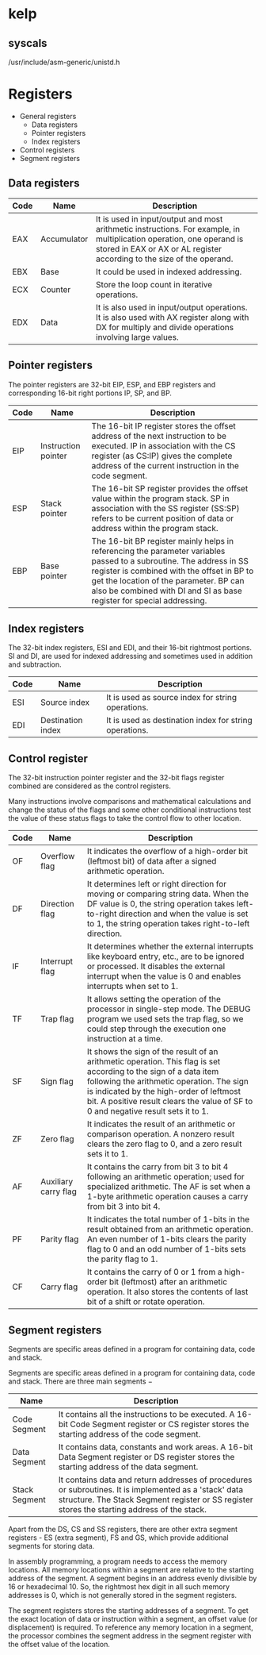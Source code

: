 # kelp

## syscals

/usr/include/asm-generic/unistd.h

# Registers

- General registers
    - Data registers
    - Pointer registers
    - Index registers
- Control registers
- Segment registers

## Data registers

| Code | Name | Description |
| --- | --- | --- |
| EAX | Accumulator | It is used in input/output and most arithmetic instructions. For example, in multiplication operation, one operand is stored in EAX or AX or AL register according to the size of the operand. |
| EBX | Base | It could be used in indexed addressing. |
| ECX | Counter | Store the loop count in iterative operations. |
| EDX | Data | It is also used in input/output operations. It is also used with AX register along with DX for multiply and divide operations involving large values. |

## Pointer registers

The pointer registers are 32-bit EIP, ESP, and EBP registers and corresponding 16-bit right portions IP, SP, and BP.

| Code | Name | Description |
| --- | --- | --- |
| EIP | Instruction pointer | The 16-bit IP register stores the offset address of the next instruction to be executed. IP in association with the CS register (as CS:IP) gives the complete address of the current instruction in the code segment.
| ESP | Stack pointer | The 16-bit SP register provides the offset value within the program stack. SP in association with the SS register (SS:SP) refers to be current position of data or address within the program stack.
| EBP | Base pointer | The 16-bit BP register mainly helps in referencing the parameter variables passed to a subroutine. The address in SS register is combined with the offset in BP to get the location of the parameter. BP can also be combined with DI and SI as base register for special addressing.

## Index registers

The 32-bit index registers, ESI and EDI, and their 16-bit rightmost portions. SI and DI, are used for indexed addressing and sometimes used in addition and subtraction. 

| Code | Name | Description |
| --- | --- | --- |
| ESI | Source index | It is used as source index for string operations.
| EDI | Destination index | It is used as destination index for string operations.

## Control register

The 32-bit instruction pointer register and the 32-bit flags register combined are considered as the control registers.

Many instructions involve comparisons and mathematical calculations and change the status of the flags and some other conditional instructions test the value of these status flags to take the control flow to other location.

| Code | Name | Description |
| --- | --- | --- |
| OF | Overflow flag | It indicates the overflow of a high-order bit (leftmost bit) of data after a signed arithmetic operation.
| DF | Direction flag | It determines left or right direction for moving or comparing string data. When the DF value is 0, the string operation takes left-to-right direction and when the value is set to 1, the string operation takes right-to-left direction.
| IF | Interrupt flag | It determines whether the external interrupts like keyboard entry, etc., are to be ignored or processed. It disables the external interrupt when the value is 0 and enables interrupts when set to 1.
| TF | Trap flag | It allows setting the operation of the processor in single-step mode. The DEBUG program we used sets the trap flag, so we could step through the execution one instruction at a time.
| SF | Sign flag | It shows the sign of the result of an arithmetic operation. This flag is set according to the sign of a data item following the arithmetic operation. The sign is indicated by the high-order of leftmost bit. A positive result clears the value of SF to 0 and negative result sets it to 1. 
| ZF | Zero flag | It indicates the result of an arithmetic or comparison operation. A nonzero result clears the zero flag to 0, and a zero result sets it to 1.
| AF | Auxiliary carry flag | It contains the carry from bit 3 to bit 4 following an arithmetic operation; used for specialized arithmetic. The AF is set when a 1-byte arithmetic operation causes a carry from bit 3 into bit 4. 
| PF | Parity flag | It indicates the total number of 1-bits in the result obtained from an arithmetic operation. An even number of 1-bits clears the parity flag to 0 and an odd number of 1-bits sets the parity flag to 1.
| CF | Carry flag | It contains the carry of 0 or 1 from a high-order bit (leftmost) after an arithmetic operation. It also stores the contents of last bit of a shift or rotate operation.

## Segment registers

Segments are specific areas defined in a program for containing data, code and stack.

Segments are specific areas defined in a program for containing data, code and stack. There are three main segments −

| Name | Description |
| --- | --- |
| Code Segment | It contains all the instructions to be executed. A 16-bit Code Segment register or CS register stores the starting address of the code segment.
| Data Segment | It contains data, constants and work areas. A 16-bit Data Segment register or DS register stores the starting address of the data segment.
| Stack Segment | It contains data and return addresses of procedures or subroutines. It is implemented as a 'stack' data structure. The Stack Segment register or SS register stores the starting address of the stack.

Apart from the DS, CS and SS registers, there are other extra segment registers - ES (extra segment), FS and GS, which provide additional segments for storing data.

In assembly programming, a program needs to access the memory locations. All memory locations within a segment are relative to the starting address of the segment. A segment begins in an address evenly divisible by 16 or hexadecimal 10. So, the rightmost hex digit in all such memory addresses is 0, which is not generally stored in the segment registers.

The segment registers stores the starting addresses of a segment. To get the exact location of data or instruction within a segment, an offset value (or displacement) is required. To reference any memory location in a segment, the processor combines the segment address in the segment register with the offset value of the location.